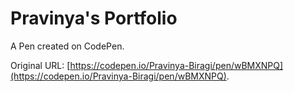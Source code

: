 # Pravinya's Portfolio

A Pen created on CodePen.

Original URL: [https://codepen.io/Pravinya-Biragi/pen/wBMXNPQ](https://codepen.io/Pravinya-Biragi/pen/wBMXNPQ).

